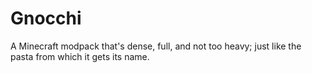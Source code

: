 # Gnocchi
A Minecraft modpack that's dense, full, and not too heavy; just like the pasta from which it gets its name. 
